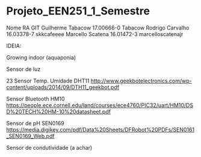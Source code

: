 # Projeto_EEN251_1_Semestre 
Nome               RA         GIT 
Guilherme Tabacow  17.00666-0 Tabacow 
Rodrigo Carvalho   16.03378-7 skkcafeeee 
Marcello Scatena   16.01472-3 marcelloscatenajr



IDEIA:

Growing indoor (aquaponia)

Sensor de luz

23 Sensor Temp. Umidade DHT11
http://www.geekbotelectronics.com/wp-content/uploads/2014/09/DTH11_geekbot.pdf

Sensor Bluetooth HM10
https://people.ece.cornell.edu/land/courses/ece4760/PIC32/uart/HM10/DSD%20TECH%20HM-10%20datasheet.pdf

Sensor de pH SEN0169
https://media.digikey.com/pdf/Data%20Sheets/DFRobot%20PDFs/SEN0161_SEN0169_Web.pdf


Sensor de condutividade (a achar)
